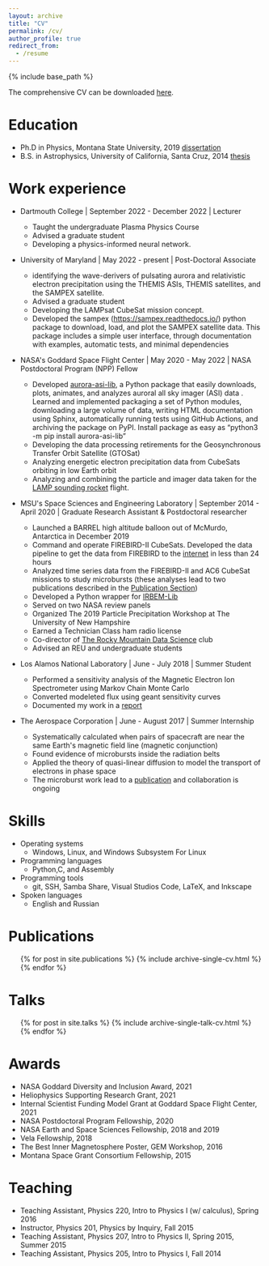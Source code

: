 ```yaml
---
layout: archive
title: "CV"
permalink: /cv/
author_profile: true
redirect_from:
  - /resume
---
```


{% include base_path %}

The comprehensive CV can be downloaded [here](http://mshumko.github.io/files/shumko_cv.pdf).

Education
======
* Ph.D in Physics, Montana State University, 2019 [dissertation](../files/shumko_dissertation.pdf)
* B.S. in Astrophysics, University of California, Santa Cruz, 2014 [thesis](../files/shumko_thesis.pdf)

Work experience
======
* Dartmouth College \| September 2022 - December 2022 \| Lecturer
  * Taught the undergraduate Plasma Physics Course
  * Advised a graduate student
  * Developing a physics-informed neural network.

* University of Maryland \| May 2022 - present \| Post-Doctoral Associate
  * identifying the wave-derivers of pulsating aurora and relativistic electron precipitation using the THEMIS ASIs, THEMIS satellites, and the SAMPEX satellite.
  * Advised a graduate student
  * Developing the LAMPsat CubeSat mission concept.
  * Developed the sampex (https://sampex.readthedocs.io/) python package to download, load, and plot the SAMPEX satellite data. This package includes a simple user interface, through documentation with examples, automatic tests, and minimal dependencies

* NASA's Goddard Space Flight Center \| May 2020 - May 2022 \| NASA Postdoctoral Program (NPP) Fellow
  * Developed [aurora-asi-lib](https://aurora-asi-lib.readthedocs.io/), a Python package that easily downloads, plots, animates, and analyzes auroral all sky imager (ASI) data . Learned and implemented packaging a set of Python modules, downloading a large volume of data, writing HTML documentation using Sphinx, automatically running tests using GitHub Actions, and archiving the package on PyPI. Install package as easy as “python3 -m pip install aurora-asi-lib”
  * Developing the data processing retirements for the Geosynchronous Transfer Orbit Satellite (GTOSat)
  * Analyzing energetic electron precipitation data from CubeSats orbiting in low Earth orbit
  * Analyzing and combining the particle and imager data taken for the [LAMP sounding rocket](https://lamp-mission.sites.uiowa.edu/) flight.

* MSU's Space Sciences and Engineering Laboratory \| September 2014 - April 2020 \| Graduate Research Assistant & Postdoctoral researcher
  * Launched a BARREL high altitude balloon out of McMurdo, Antarctica in December 2019
  * Command and operate FIREBIRD-II CubeSats. Developed the data pipeline to get the data from FIREBIRD to the [internet](http://solar.physics.montana.edu/FIREBIRD_II/) in less than 24 hours
  * Analyzed time series data from the FIREBIRD-II and AC6 CubeSat missions to study microbursts (these analyses lead to two publications described in the [Publication Section](/publications/))
  * Developed a Python wrapper for [IRBEM-Lib](https://sourceforge.net/p/irbem/code/HEAD/tree/trunk/python/)
  * Served on two NASA review panels
  * Organized The 2019 Particle Precipitation Workshop at The University of New Hampshire
  * Earned a Technician Class ham radio license
  * Co-director of [The Rocky Mountain Data Science](https://rmds.tech) club
  * Advised an REU and undergraduate students

* Los Alamos National Laboratory \| June - July 2018 \| Summer Student
  * Performed a sensitivity analysis of the Magnetic Electron Ion Spectrometer using Markov Chain Monte Carlo
  * Converted modeleted flux using geant sensitivity curves
  * Documented my work in a [report](https://www.lanl.gov/projects/national-security-education-center/space-earth-center/space-weather-school/_assets/docs/swx-report-2018.pdf)

* The Aerospace Corporation \| June - August 2017 \| Summer Internship
  * Systematically calculated when pairs of spacecraft are near the same Earth's magnetic field line (magnetic conjunction)
  * Found evidence of microbursts inside the radiation belts
  * Applied the theory of quasi-linear diffusion to model the transport of electrons in phase space
  * The microburst work lead to a [publication](/publications/rbsp_microburst_paper/) and collaboration is ongoing
  
Skills
======
* Operating systems
  * Windows, Linux, and Windows Subsystem For Linux
* Programming languages
  * Python,C, and Assembly
* Programming tools
  * git, SSH, Samba Share, Visual Studios Code, LaTeX, and Inkscape
* Spoken languages
  * English and Russian

Publications
======
  <ul>{% for post in site.publications %}
    {% include archive-single-cv.html %}
  {% endfor %}</ul>
  
Talks
======
  <ul>{% for post in site.talks %}
    {% include archive-single-talk-cv.html %}
  {% endfor %}</ul>

Awards
======
* NASA Goddard Diversity and Inclusion Award, 2021
* Heliophysics Supporting Research Grant, 2021
* Internal Scientist Funding Model Grant at Goddard Space Flight Center, 2021
* NASA Postdoctoral Program Fellowship, 2020
* NASA Earth and Space Sciences Fellowship, 2018 and 2019
* Vela Fellowship, 2018
* The Best Inner Magnetosphere Poster, GEM Workshop, 2016
* Montana Space Grant Consortium Fellowship, 2015

Teaching
======
* Teaching Assistant, Physics 220, Intro to Physics I (w/ calculus), Spring 2016
* Instructor, Physics 201, Physics by Inquiry, Fall 2015
* Teaching Assistant, Physics 207, Intro to Physics II, Spring 2015, Summer 2015
* Teaching Assistant, Physics 205, Intro to Physics I, Fall 2014